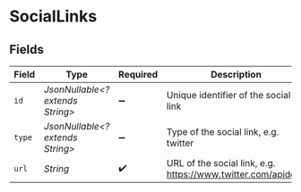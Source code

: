# SocialLinks


## Fields

| Field                                                        | Type                                                         | Required                                                     | Description                                                  | Example                                                      |
| ------------------------------------------------------------ | ------------------------------------------------------------ | ------------------------------------------------------------ | ------------------------------------------------------------ | ------------------------------------------------------------ |
| `id`                                                         | *JsonNullable<? extends String>*                             | :heavy_minus_sign:                                           | Unique identifier of the social link                         | 12345                                                        |
| `type`                                                       | *JsonNullable<? extends String>*                             | :heavy_minus_sign:                                           | Type of the social link, e.g. twitter                        | twitter                                                      |
| `url`                                                        | *String*                                                     | :heavy_check_mark:                                           | URL of the social link, e.g. https://www.twitter.com/apideck | https://www.twitter.com/apideck                              |